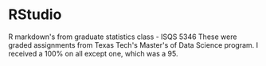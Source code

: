 # RStudio
R markdown's from graduate statistics class - ISQS 5346
These were graded assignments from Texas Tech's Master's of Data Science program. I received a 100% on all except one, which was a 95.
